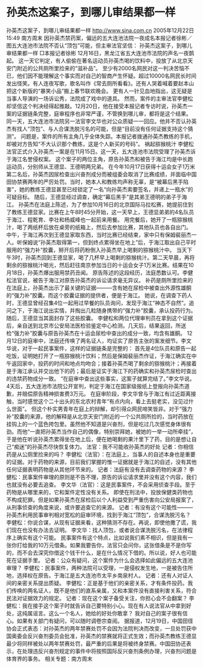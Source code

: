 # 孙英杰这案子，到哪儿审结果都一样

孙英杰这案子，到哪儿审结果都一样
http://www.sina.com.cn 2005年12月22日15:49 南方周末
因孙英杰禁药案，偏远的五大连池法院一夜成名本报记者徐彬／图五大连池市法院不否认“顶包”可能，但主审法官坚信：
孙英杰这案子，到哪儿审结果都一样
□本报记者徐彬
12月16日，黑龙江省五大连池市法院的声名一夜鹊起。
这一天它判定，有人偷偷在著名运动员孙英杰喝的饮料中，投放了从北京天安门附近的公共厕所里捡来的“滋补品”。
至少有2000名网民对这一判决苦恼不已，他们因不能理解这个事实而对自己的智商产生怀疑。超过10000名网民长时间发出怪笑。有人连夜写歌，歌名叫作《常去厕所看看》。还有人哭着喊着要赵本山把这个新版的“暴笑小品”搬上春节联欢晚会。
更有人一针见血地指出，这无疑是当事人导演的一场诉讼秀，法院成了戏中的道具。
然而，案件的主审法官李健松却坚信这个判决经得起推敲。12月20日，他在接受本报记者专访时说，孙英杰一案的证据链条完整，庭审程序也非常严谨，不管换到哪儿审，都将是这个结果。
同一天，五大连池市法院另一法官李文华也对公众质疑一一回应。他并不否认孙英杰有找人“顶包”、与人合谋洗脱污名的可能，但是“目前没有任何证据支持这个猜测”。
问题是，案件的所有主角几乎全体失踪。本报记者拨通孙英杰教练的手机，却被对方告知“不大认识那个教练，这是个人新买的号码”。
祸起猕猴桃汁
李健松法官正式介入孙英杰一案是在11月15日。这一天，五大连池市法院受理了孙英杰诉于海江名誉侵权案。
这个案子的两位主角，原告孙英杰和被告于海江均是中长跑运动员，分别师从王德显、王德明两兄弟。
在今年10月17日获得十运会女子1万米第二名后，孙英杰因尿检查出兴奋剂成分而被组委会取消了比赛成绩，并面临中国田协禁赛两年的严厉处罚。当时，她本人和教练均声称无辜，是“被幕后黑手陷害”，她的教练王德显甚至已经锁定了一名“向孙英杰索要签名，并递上一瓶水”的可疑目标。
随后，王德显经过调查，确定“幕后黑手”是其弟王德明的弟子于海江。
孙英杰在法庭上陈述，为了参加10月16日的北京国际马拉松赛，她提前住到了教练王德显家。比赛在上午8时45分开始，这一天早上，王德显弟弟的4名队员于海江、程乾育、李壮和杨威峰也一起前来用餐。
用完餐后，她开了一瓶猕猴桃汁，喝了两纸杯后放在桌旁的纸箱上，然后去参加比赛，其他队员也各自出门。
中午，于海江再次到王德显家取东西，当时比赛已经结束，家中只有保姆裴丽杰一人。听保姆说“孙英杰取得第一，但到终点累得坐在地上”后，于海江取出自己平时服用的“强力补”胶囊，掰开后将药粉倒入孙英杰早上喝剩的猕猴桃汁中。
当天下午3时，孙英杰回到王德显家，喝了几杯早上喝剩的猕猴桃汁。第二天早晨，再将剩余的猕猴桃汁喝光，然后赶往南京参加当日的十运会女子1万米比赛。结果在10月18日，孙英杰爆出服用禁药丑闻。
原告陈述的这段经历，法庭悉数认可。李健松法官说，被告于海江对原告孙英杰的诉讼请求毫无异议。
补药是厕所里捡来的
在法庭上，孙英杰出示了最关键的证据———含有她在尿检中被查出外源性雄酮的“强力补”胶囊。而这个胶囊证据的提供者，便是于海江。
她说，在调查下药人时，王德显曾经召集4位一起用过早餐的队员询问，发现于海江“神态不自然”。追问之下，于海江说出实情，并掏出几粒随身携带的“强力补”胶囊，承认投药行为。随后，王德显当其面封存了这些胶囊。
李健松和两位代理审判员在拿到这个证据后，亲自送到北京市公安局法医检验鉴定中心检测。几天后，结果返回，所送检“强力补”胶囊与原告孙英杰在十运会尿检中查出的成分一致，均含有雄酮。
12月12日的庭审中，法庭还传唤了两名证人，均证实了原告主张的案发细节。李文华说，对于一起民事案件，这样的证据链条是完整的：
首先是4位队员和原告一起吃饭，证明她打开了一瓶猕猴桃汁饮料；然后是保姆裴丽杰作证，于海江确实在中午返回家中，投药的时间和地点均吻合；接着孙英杰喝了剩余的猕猴桃汁；再接着是于海江承认并交出他下的药；最后是证实于海江下的药确实和孙英杰尿检时查出的违禁药物成分一致。
“在庭审中查出这些事实，这案子就算完结了。”李文华说。4天后，五大连池市法院公开宣判，判定于海江在国家级报纸上登报向孙英杰道歉，并赔偿原告精神损害费3万元。
在庭审阶段，李文华曾与于海江有过近距离接触，当时感觉这个二十出头的东北农村青年“有点内向，看上去挺老实，没见过什么世面”。
但这个朴实男青年在庭上的辩解，却引得众网民啼笑皆非。对于“强力补”胶囊的来源，他的解释是从北京天安门附近的一个公共厕所捡的，当时药放在挂钩上的一个蓝色挎包里。虽然他不知道是兴奋剂，但是吃过几次感觉身体很有劲。而他“一直把孙英杰当作自己的偶像，特别崇拜她，被她的一举一动所牵挂”，于是他在听说孙英杰累得坐在地上后，便在她喝剩的果汁里下了药，目的是想让自己“痴迷”的孙英杰尽快恢复体力。
法官：我不可能收孙英杰的好处
记者：你相信药是从公厕里捡来的吗？
李健松（法官）：在法庭上，当事人的自述本身也是重要的证据。对于药物的来源，目前我们掌握的惟一证据就是于海江的自述，没有其他任何证据表明药物是从其他环节来的。
记者：法庭有没有去调查药物的来源？
李健松：民事案件审理的原则是不告不理，原告的诉讼请求里并没有这个内容，我们也就没有必要去追查。
李文华（法官）：这是民事案件，不会采用侦查手段。至于药物是从哪里来的，它和案件定性没有关系。
即使在刑法中，投放保健类药物也不构成犯罪。但是如果孙英杰在尿检后以个人利益受到严重伤害向公安局报案了，从刑事侦查的角度来说，或许要追查它的来源。
记者：有没有这个可能性———孙英杰利用民事审判相对宽松的庭审环境，找到于海江“顶包”，合谋洗脱污名？
李健松：你说合谋，从现有证据来看，这种猜测不存在。再说，即使他撒了谎，我们现在也没有办法去证明。
李文华：找人顶包，或者说合谋洗脱污名，在法律程序上确实有这个可能。
民事案件有这个特点，比如说我们素不相识，但是我有一张你打给我的10万元借条。如果我要告你，法官只会问你，这张借条是不是你写的，而不会去深究你借这个钱干什么，是在什么情况下借的。所以说，好人也可能死在证据手里。
记者：公众有疑问，这个案件为什么会选择如此偏远的五大连池审理？
李健松：民事案件，两种法院可以受理，一是侵权发生地，一是被告住所地，选择权在原告。于海江是五大连池市太平乡南泉村人。
记者：还有人对证人间的亲密关系提出质疑。
李健松：正是基于他们的亲密关系，才有条件投药。我们传唤的两名证人，既不是他们的直系亲属，又和本案件没有直接利害关系，符合民法对证据效力的规定。
记者：现在这个案子备受关注，你担心会不会翻案？
李健松：我在接手这个案子时就告诉自己要特别小心。现在有人说法官从中拿到好处，这纯属谣言。这么一个名人，她给的好处你敢拿？
我对自己的案子很有信心。如果有关部门有疑问，可以随时调卷宗查阅。
据报道，12月19日，中国田径协会正式表态：对孙英杰的两年禁赛处罚不会因为法院判决而改变，一旦处罚获中国奥委会反兴奋剂委员会批准，孙英杰的禁赛就将正式生效；而孙英杰教练王德显最少将同样被处以两年禁赛处罚，最严重的后果是将被终身禁赛。中国田协还表示，在处理违反兴奋剂规定的事件中将按照国际反兴奋剂条例办理，兴奋剂问题是体育界的事务。
相关专题：南方周末 

